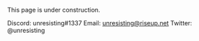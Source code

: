This page is under construction.

Discord: unresisting#1337 
Email: unresisting@riseup.net 
Twitter: @unresisting 
